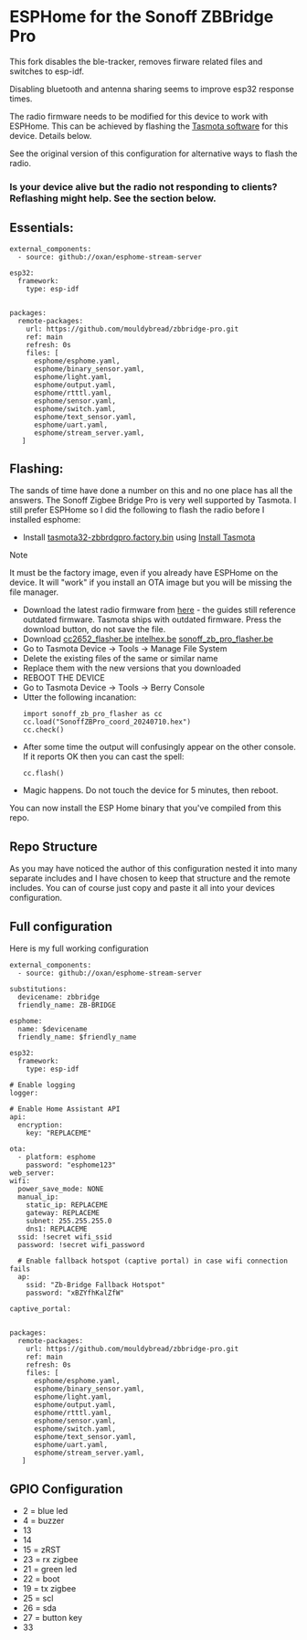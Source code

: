 # ESPHome for the Sonoff ZBBridge Pro

This fork disables the ble-tracker, removes firware related files and switches to esp-idf.

Disabling bluetooth and antenna sharing seems to improve esp32 response times.

The radio firmware needs to be modified for this device to work with ESPHome. This can be achieved by flashing the [Tasmota software](https://zigbee.blakadder.com/Sonoff_ZBBridge-P.html) for this device. Details below.

See the original version of this configuration for alternative ways to flash the radio.

### Is your device alive but the radio not responding to clients? Reflashing might help. See the section below.

## Essentials:
```
external_components:
  - source: github://oxan/esphome-stream-server
```

```
esp32:
  framework:
    type: esp-idf
```
```

packages:
  remote-packages:
    url: https://github.com/mouldybread/zbbridge-pro.git
    ref: main
    refresh: 0s
    files: [
      esphome/esphome.yaml,
      esphome/binary_sensor.yaml,
      esphome/light.yaml,
      esphome/output.yaml,
      esphome/rtttl.yaml,
      esphome/sensor.yaml,
      esphome/switch.yaml,
      esphome/text_sensor.yaml,
      esphome/uart.yaml,
      esphome/stream_server.yaml,
   ]
```
## Flashing:
The sands of time have done a number on this and no one place has all the answers. The Sonoff Zigbee Bridge Pro is very well supported by Tasmota. I still prefer ESPHome so I did the following to flash the radio before I installed esphome:

* Install [tasmota32-zbbrdgpro.factory.bin](https://ota.tasmota.com/tasmota32/release/tasmota32-zbbrdgpro.factory.bin) using [Install Tasmota](https://tasmota.github.io/install/)
> [!NOTE]
> It must be the factory image, even if you already have ESPHome on the device. It will "work" if you install an OTA image but you will be missing the file manager.
* Download the latest radio firmware from [here](https://github.com/arendst/Tasmota/tree/development/tasmota/berry/zigbee) - the guides still reference outdated firmware. Tasmota ships with outdated firmware. Press the download button, do not save the file.
* Download [cc2652_flasher.be](https://github.com/arendst/Tasmota/blob/development/tasmota/berry/zigbee/cc2652_flasher.be) [intelhex.be](https://github.com/arendst/Tasmota/blob/development/tasmota/berry/zigbee/intelhex.be) [sonoff_zb_pro_flasher.be](https://github.com/arendst/Tasmota/blob/development/tasmota/berry/zigbee/sonoff_zb_pro_flasher.be)
* Go to Tasmota Device -> Tools -> Manage File System
* Delete the existing files of the same or similar name
* Replace them with the new versions that you downloaded
* REBOOT THE DEVICE
* Go to Tasmota Device -> Tools -> Berry Console
* Utter the following incanation:
  ```
  import sonoff_zb_pro_flasher as cc
  cc.load("SonoffZBPro_coord_20240710.hex")
  cc.check()
  ```
* After some time the output will confusingly appear on the other console. If it reports OK then you can cast the spell:
  ```
  cc.flash()
  ```
* Magic happens. Do not touch the device for 5 minutes, then reboot.

You can now install the ESP Home binary that you've compiled from this repo.
## Repo Structure
As you may have noticed the author of this configuration nested it into many separate includes and I have chosen to keep that structure and the remote includes. You can of course just copy and paste it all into your devices configuration.
## Full configuration
Here is my full working configuration
```
external_components:
  - source: github://oxan/esphome-stream-server

substitutions:
  devicename: zbbridge
  friendly_name: ZB-BRIDGE

esphome:
  name: $devicename
  friendly_name: $friendly_name

esp32:
  framework:
    type: esp-idf       

# Enable logging
logger:

# Enable Home Assistant API
api:
  encryption:
    key: "REPLACEME"

ota:
  - platform: esphome
    password: "esphome123"
web_server:
wifi:
  power_save_mode: NONE
  manual_ip:
    static_ip: REPLACEME
    gateway: REPLACEME
    subnet: 255.255.255.0
    dns1: REPLACEME
  ssid: !secret wifi_ssid
  password: !secret wifi_password

  # Enable fallback hotspot (captive portal) in case wifi connection fails
  ap:
    ssid: "Zb-Bridge Fallback Hotspot"
    password: "xBZYfhKalZfW"

captive_portal:


packages:
  remote-packages:
    url: https://github.com/mouldybread/zbbridge-pro.git
    ref: main
    refresh: 0s
    files: [
      esphome/esphome.yaml,
      esphome/binary_sensor.yaml,
      esphome/light.yaml,
      esphome/output.yaml,
      esphome/rtttl.yaml,
      esphome/sensor.yaml,
      esphome/switch.yaml,
      esphome/text_sensor.yaml,
      esphome/uart.yaml,
      esphome/stream_server.yaml,
   ]
```
## GPIO Configuration

 + 2 = blue led
 +  4 = buzzer
 +  13
 +  14
 +  15 = zRST
 +  23 = rx zigbee
 +  21 = green led
 +  22 = boot
 +  19 = tx zigbee
 +  25 = scl
 +  26 = sda
 +  27 = button key
 +  33
